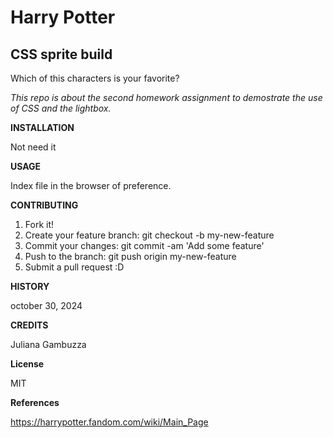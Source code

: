 # Harry Potter
## CSS sprite build

Which of this characters is your favorite?

*This repo is about the second homework assignment to demostrate the use of CSS and the lightbox.*

**INSTALLATION** 

Not need it

**USAGE**

Index file in the browser of preference.

**CONTRIBUTING**

1. Fork it!
2. Create your feature branch: git checkout -b my-new-feature
3. Commit your changes: git commit -am 'Add some feature'
4. Push to the branch: git push origin my-new-feature
5. Submit a pull request :D

**HISTORY**

october 30, 2024

**CREDITS**

Juliana Gambuzza
 
**License**

MIT 

**References**

https://harrypotter.fandom.com/wiki/Main_Page

